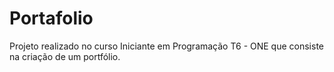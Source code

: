 # Portafolio
Projeto realizado no curso Iniciante em Programação T6 - ONE que consiste na criação de um portfólio.
